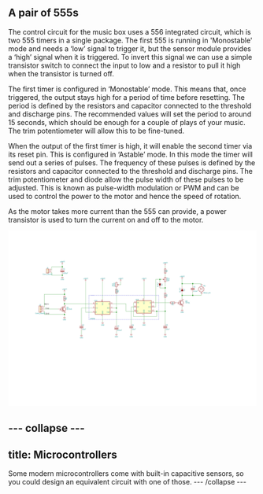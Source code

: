 ## A pair of 555s

The control circuit for the music box uses a 556 integrated circuit, which is two 555 timers in a single package. The first 555 is running in 'Monostable' mode and needs a ‘low’ signal to trigger it, but the sensor module provides a ‘high’ signal when it is triggered. To invert this signal we can use a simple transistor switch to connect the input to low and a resistor to pull it high when the transistor is turned off.

The first timer is configured in ‘Monostable’ mode. This means that, once triggered, the output stays high for a period of time before resetting. The period is defined by the resistors and capacitor connected to the threshold and discharge pins. The recommended values will set the period to around 15 seconds, which should be enough for a couple of plays of your music. The trim potentiometer will allow this to be fine-tuned.

When the output of the first timer is high, it will enable the second timer via its reset pin. This is configured in ‘Astable’ mode. In this mode the timer will send out a series of pulses. The frequency of these pulses is defined by the resistors and capacitor connected to the threshold and discharge pins. The trim potentiometer and diode allow the pulse width of these pulses to be adjusted. This is known as pulse-width modulation or PWM and can be used to control the power to the motor and hence the speed of rotation.

As the motor takes more current than the 555 can provide, a power transistor is used to turn the current on and off to the motor.

![Schematics](images/schematics.svg)

--- collapse ---
---
title: Microcontrollers
---
Some modern microcontrollers come with built-in capacitive sensors, so you could design an equivalent circuit with one of those.
--- /collapse ---
